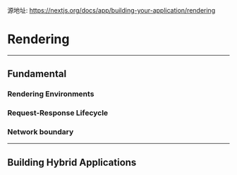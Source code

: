 源地址: https://nextjs.org/docs/app/building-your-application/rendering

# Rendering

---

## Fundamental

### Rendering Environments

### Request-Response Lifecycle

### Network boundary

---

## Building Hybrid Applications
